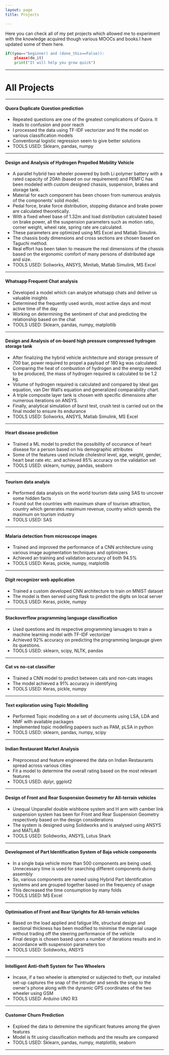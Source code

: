 ```yaml
---
layout: page
title: Projects

---
```


Here you can check all of my pet projects which allowed me to experiment with the knowledge acquired though various MOOCs and books.I have updated some of them here. 

```python
if((you=="beginner) and (done_this==False)):
    please(do_it)
    print("It will help you grow quick")
```
---

# All Projects
---
#### Quora Duplicate Question prediction
* Repeated questions are one of the greatest complications of Quora. It leads to confusion and poor reach
* I processed the data using TF-IDF vectorizer and fit the model on various classification models
* Conventional logistic regression seem to give better solutions
* TOOLS USED: Sklearn, pandas, numpy

---
#### Design and Analysis of Hydrogen Propelled Mobility Vehicle
* A parallel hybrid two wheeler powered by both Li polymer battery with a rated capacity of 20Ah (based on our requirement) and PEMFC has been modeled with custom designed chassis, suspension, brakes and storage tank. 
* Material for each component has been chosen from numerous analysis of the components’ solid model. 
* Pedal force, brake force distribution, stopping distance and brake power are calculated theoretically. 
* With a fixed wheel base of 1.32m and load distribution calculated based on brake power, all the suspension parameters such as motion ratio, corner weight, wheel rate, spring rate are calculated. 
* These parameters are optimized using MS Excel and Matlab Simulink. 
* The chassis body dimensions and cross sections are chosen based on Taguchi method. 
* Real effort has been taken to measure the real dimensions of the chassis based on the ergonomic comfort of many persons of distributed age and size.
* TOOLS USED: Soliworks, ANSYS, Minitab, Matlab Simulink, MS Excel

---
#### Whatsapp Frequent Chat analysis
* Developed a model which can analyze whatsapp chats and deliver us valuable insights
* Determined the frequently used words, most active days and most active time of the day
* Working on determining the sentiment of chat and predicting the relationship based on the chat
* TOOLS USED: Sklearn, pandas, numpy, matplotlib

---
#### Design and Analysis of on-board high pressure compressed hydrogen storage tank
* After finalizing the hybrid vehicle architecture and storage pressure of 700 bar, power required to propel a payload of 180 kg was calculated. 
* Comparing the heat of combustion of hydrogen and the energy needed to be produced, the mass of hydrogen required is calculated to be 1.2 kg. 
* Volume of hydrogen required is calculated and compared by Ideal gas equation, van Der Wall’s equation and generalized comparability chart. 
* A triple composite layer tank is chosen with specific dimensions after numerous iterations on ANSYS. 
* Finally, analytical simulation of burst test, crush test is carried out on the final model to ensure its endurance
* TOOLS USED: Soliworks, ANSYS, Matlab Simulink, MS Excel

---
#### Heart disease prediction
* Trained a ML model to predict the possibility of occurance of heart disease for a person based on his demographic attributes
* Some of the features used include cholestrol level, age, weight, gender, heart beat rate etc. and achieved 85% accuracy on the validation set
* TOOLS USED: sklearn, numpy, pandas, seaborn

---
#### Tourism data analyis
* Performed data analysis on the world tourism data using SAS to uncover some hidden facts
* Found out the countries with maximum share of tourism attraction, country which generates maximum revenue, country which spends the maximum on tourism industry
* TOOLS USED: SAS

---
#### Malaria detection from microscope images
* Trained and improved the performance of a CNN architecture using various image augmentation techniques and optimizers
* Achieved an training and validation accuracy of both 94.5%
* TOOLS USED: Keras, pickle, numpy, matplotlib

---
#### Digit recognizer web application
* Trained a custom developed CNN architecture to train on MNIST dataset
* The model is then served using flask to predict the digits on local server
* TOOLS USED: Keras, pickle, numpy

---
#### Stackoverflow pragramming language classification
* Used questions and its respective programming lanuages to train a machine learning model with TF-IDF vectorizer 
* Achieved 92% accuracy on predicting the programming langauge given its questions.
* TOOLS USED: sklearn, scipy, NLTK, pandas

---
#### Cat vs no-cat classifier
* Trained a CNN model to predict between cats and non-cats images
* The model achieved a 91% accuracy in identifying 
* TOOLS USED: Keras, pickle, numpy

---
#### Text exploration using Topic Modelling
* Performed Topic modelling on a set of documents using LSA, LDA and NMF with available packages
* Implemented topic modelling papeers such as PAM, pLSA in python
* TOOLS USED: sklearn, pandas, numpy, scipy

---
#### Indian Restaurant Market Analysis
* Preprocessd and feature engineered the data on Indian Restaurants spread across various cities
* Fit a model to determine the overall rating based on the most relevant features
* TOOLS USED: dplyr, ggplot2

---
#### Design of Front and Rear Suspension Geometry for All-terrain vehicles
* Unequal Unparallel double wishbone system and H arm with camber link suspension system has been for Front and Rear Suspension Geometry respectively based on the design considerations
* The system is designed using Solidworks and is analysed using ANSYS and MATLAB
* TOOLS USED: Solidworks, ANSYS, Lotus Shark

---
#### Development of Part Identification System of Baja vehicle components
* In a single baja vehicle more than 500 components are being used. Unnecessary time is used for searching different components during assembly
* So, various components are named using Hybrid Part Identification systems and are grouped together based on the frequency of usage
* This decreased the time consumption by many folds
* TOOLS USED: MS Excel

---
#### Optimisation of Front and Rear Uprights for All-terrain vehicles
* Based on the load applied and fatigue life, structural design and sectional thickness has been modified to minimise the material usage without trading off the steering performance of the vehicle
* Final design is chosen based upon a number of iterations results and in accordance with suspension parameters too 
* TOOLS USED: Solidworks, ANSYS

---
#### Intelligent Anti-theft System for Two Wheelers
* Incase, if a two wheeler is attempted or subjected to theft, our installed set-up captures the snap of the intruder and sends the snap to the owner's phone along with the dynamic GPS coordinates of the two wheeler using GSM
* TOOLS USED: Arduino UNO R3

---
#### Customer Churn Prediction
* Exploed the data to detremine the significant features among the given features
* Model is fit using classification methods and the results are compared
* TOOLS USED: Sklearn, pandas, numpy, matplotlib, seaborn

---
